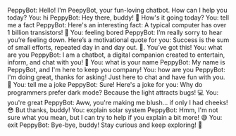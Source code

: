 PeppyBot: Hello! I'm PeepyBot, your fun-loving chatbot. How can I help you today?
You: hi
PeppyBot: Hey there, buddy! 👋 How's it going today?
You: tell me a fact
PeppyBot: Here's an interesting fact: A typical computer has over 1 billion transistors! 🔌
You: feeling bored
PeppyBot: I’m really sorry to hear you’re feeling down. Here’s a motivational quote for you: Success is the sum of small efforts, repeated day in and day out. 🌟. You’ve got this!
You: what are you
PeppyBot: I am a chatbot, a digital companion created to entertain, inform, and chat with you! 💬
You: what is your name
PeppyBot: My name is PeppyBot, and I'm here to keep you company!
You: how are you
PeppyBot: I'm doing great, thanks for asking! Just here to chat and have fun with you. 🤖
You: tell me a joke
PeppyBot: Sure! Here's a joke for you: Why do programmers prefer dark mode? Because the light attracts bugs! 💻
You: you're great
PeppyBot: Aww, you're making me blush... if only I had cheeks! 😳 But thanks, buddy!
You: explain solar system
PeppyBot: Hmm, I'm not sure what you mean, but I can try to help if you explain a bit more! 😅
You: exit
PeppyBot: Bye-bye, buddy! Stay curious and keep exploring! 👋
